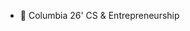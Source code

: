 - 👋 Columbia 26' CS & Entrepreneurship

<!---
taimurshaikh/taimurshaikh is a ✨ special ✨ repository because its `README.md` (this file) appears on your GitHub profile.
You can click the Preview link to take a look at your changes.
--->
